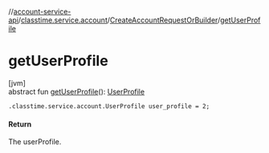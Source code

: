 //[account-service-api](../../../index.md)/[classtime.service.account](../index.md)/[CreateAccountRequestOrBuilder](index.md)/[getUserProfile](get-user-profile.md)

# getUserProfile

[jvm]\
abstract fun [getUserProfile](get-user-profile.md)(): [UserProfile](../-user-profile/index.md)

`.classtime.service.account.UserProfile user_profile = 2;`

#### Return

The userProfile.
